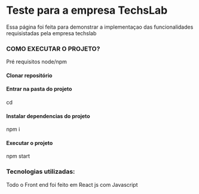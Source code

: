 # Teste para a empresa TechsLab

Essa página foi feita para demonstrar a implementaçao das funcionalidades requisistadas pela empresa techslab

### COMO EXECUTAR O PROJETO?
Pré requisitos node/npm
#### Clonar repositório
  
  
#### Entrar na pasta do projeto
  cd 
  
#### Instalar dependencias do projeto
  npm i

#### Executar o projeto
  npm start

### Tecnologias utilizadas:

Todo o Front end foi feito em React js com Javascript
